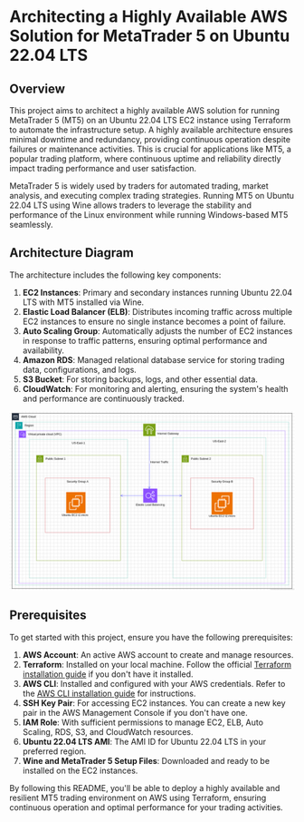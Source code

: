 # Architecting a Highly Available AWS Solution for MetaTrader 5 on Ubuntu 22.04 LTS

## Overview
This project aims to architect a highly available AWS solution for running MetaTrader 5 (MT5) on an Ubuntu 22.04 LTS EC2 instance using Terraform to automate the infrastructure setup. A highly available architecture ensures minimal downtime and redundancy, providing continuous operation despite failures or maintenance activities. This is crucial for applications like MT5, a popular trading platform, where continuous uptime and reliability directly impact trading performance and user satisfaction.

MetaTrader 5 is widely used by traders for automated trading, market analysis, and executing complex trading strategies. Running MT5 on Ubuntu 22.04 LTS using Wine allows traders to leverage the stability and performance of the Linux environment while running Windows-based MT5 seamlessly.

## Architecture Diagram
The architecture includes the following key components:

1. **EC2 Instances**: Primary and secondary instances running Ubuntu 22.04 LTS with MT5 installed via Wine.
2. **Elastic Load Balancer (ELB)**: Distributes incoming traffic across multiple EC2 instances to ensure no single instance becomes a point of failure.
3. **Auto Scaling Group**: Automatically adjusts the number of EC2 instances in response to traffic patterns, ensuring optimal performance and availability.
4. **Amazon RDS**: Managed relational database service for storing trading data, configurations, and logs.
5. **S3 Bucket**: For storing backups, logs, and other essential data.
6. **CloudWatch**: For monitoring and alerting, ensuring the system's health and performance are continuously tracked.

![image-alpha](files/metatrader-5-architecture.png)

## Prerequisites
To get started with this project, ensure you have the following prerequisites:

1. **AWS Account**: An active AWS account to create and manage resources.
2. **Terraform**: Installed on your local machine. Follow the official [Terraform installation guide](https://learn.hashicorp.com/tutorials/terraform/install-cli) if you don't have it installed.
3. **AWS CLI**: Installed and configured with your AWS credentials. Refer to the [AWS CLI installation guide](https://docs.aws.amazon.com/cli/latest/userguide/install-cliv2.html) for instructions.
4. **SSH Key Pair**: For accessing EC2 instances. You can create a new key pair in the AWS Management Console if you don't have one.
5. **IAM Role**: With sufficient permissions to manage EC2, ELB, Auto Scaling, RDS, S3, and CloudWatch resources.
6. **Ubuntu 22.04 LTS AMI**: The AMI ID for Ubuntu 22.04 LTS in your preferred region.
7. **Wine and MetaTrader 5 Setup Files**: Downloaded and ready to be installed on the EC2 instances.

By following this README, you'll be able to deploy a highly available and resilient MT5 trading environment on AWS using Terraform, ensuring continuous operation and optimal performance for your trading activities.
